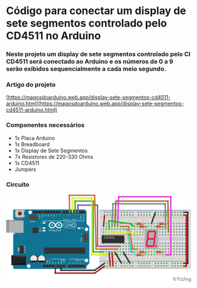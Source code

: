 # Código para conectar um display de sete segmentos controlado pelo CD4511 no Arduino

### Neste projeto um display de sete segmentos controlado pelo CI CD4511 será conectado ao Arduino e os números de 0 a 9 serão exibidos sequencialmente a cada meio segundo.

### Artigo do projeto
[https://magosdoarduino.web.app/display-sete-segmentos-cd4511-arduino.html](https://magosdoarduino.web.app/display-sete-segmentos-cd4511-arduino.html)

### Componentes necessários
* 1x Placa Arduino
* 1x Breadboard
* 1x Display de Sete Segmentos
* 7x Resistores de 220-330 Ohms
* 1x CD4511
* Jumpers

### Circuito
![circuito](imagens/display_sete_segmentos_cd4511.png)
